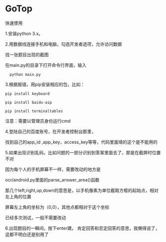 ﻿# GoTop
快速使用

1.安装python 3.x。

2.用数据线连接手机和电脑，勾选开发者选项，允许访问数据

找一张题目出现的截图

在main.py的目录下打开命令行界面，输入

      python main.py
	  
3.根据报错，用pip安装相应的包，比如：

	pip install keyboard

	pip install baidu-aip

	pip install terminaltables

注意：需要以管理员身份运行cmd

4.登陆自己的百度账号，在开发者控制台那里，

找到自己的app_id ,app_key，access_key等等，代码里面填的这个是不能用的

5.如果出现识别乱码，比如问题的一部分识别到答案里面去了，那是在截屏时位置不对

因为每个人的手机屏幕不一样，需要改动的地方是

ocr/android.py里面的parse_answer_area()函数

那几个left,right,up,down的意思是，以手机像素为单位截取方框的起始点，相对左上角的位置

屏幕左上角的坐标为（0,0），其他点都相对于这个坐标

已经多次测试，一般不需要改动

6.出现题目的一瞬间，按下enter建。
肯定回答和否定回答的意思，我懒得说了，这都不明白还是别用了